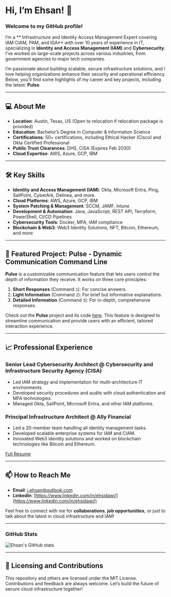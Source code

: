 # Hi, I’m Ehsan! 👋

### Welcome to my GitHub profile!

I’m a ** Infrastructure and Identity Access Management Expert covering IAM CIAM, PAM, and IGA** with over 10 years of experience in IT, specializing in **Identity and Access Management (IAM)** and **Cybersecurity**. I’ve worked on large-scale projects across various industries, from government agencies to major tech companies.

I’m passionate about building scalable, secure infrastructure solutions, and I love helping organizations enhance their security and operational efficiency. Below, you'll find some highlights of my career and key projects, including the latest: **Pulse**.

---

## 💻 About Me

- **Location**: Austin, Texas, US (Open to relocation if relocation package is provided)
- **Education**: Bachelor’s Degree in Computer & Information Science
- **Certifications**: 50+ certifications, including Ethical Hacker (Cisco) and Okta Certified Professional
- **Public Trust Clearances**: DHS, CISA (Expires Feb 2030)
- **Cloud Expertise**: AWS, Azure, GCP, IBM

---

## 🛠️ Key Skills

- **Identity and Access Management (IAM)**: Okta, Microsoft Entra, Ping, SailPoint, CyberArk, Delinea, and more.
- **Cloud Platforms**: AWS, Azure, GCP, IBM
- **System Patching & Management**: SCCM, JAMF, Intune
- **Development & Automation**: Java, JavaScript, REST API, Terraform, PowerShell, CI/CD Pipelines
- **Cybersecurity Tools**: Docker, MFA, IAM compliance
- **Blockchain & Web3**: Web3 Identity Solutions, NFT, Bitcoin, Ethereum, and more

---

## 🚀 Featured Project: Pulse - Dynamic Communication Command Line

**Pulse** is a customizable communication feature that lets users control the depth of information they receive. It works on three core principles:
1. **Short Responses** (Command `1`): For concise answers.
2. **Light Information** (Command `2`): For brief but informative explanations.
3. **Detailed Information** (Command `3`): For in-depth, comprehensive responses.

Check out the **Pulse** project and its code [here](https://github.com/yourusername/pulse). This feature is designed to streamline communication and provide users with an efficient, tailored interaction experience.

---

## 📈 Professional Experience

### Senior Lead Cybersecurity Architect @ Cybersecurity and Infrastructure Security Agency (CISA)
- Led IAM strategy and implementation for multi-architecture IT environments.
- Developed security procedures and audits with cloud authentication and MFA technologies.
- Managed Okta, SailPoint, Microsoft Entra, and other IAM platforms.

### Principal Infrastructure Architect @ Ally Financial
- Led a 20-member team handling all identity management tasks.
- Developed scalable enterprise systems for IAM and CIAM.
- Innovated Web3 identity solutions and worked on blockchain technologies like Bitcoin and Ethereum.

[Full Resume](https://www.linkedin.com/in/ehsidawi/)

---

## 📫 How to Reach Me

- **Email**: [j.ehsan@outlook.com](mailto:j.ehsan@outlook.com)
- **LinkedIn**: [https://www.linkedin.com/in/ehsidawi/](https://www.linkedin.com/in/ehsidawi/)

Feel free to connect with me for **collaborations**, **job opportunities**, or just to talk about the latest in cloud infrastructure and IAM!

---

### GitHub Stats

![Ehsan's GitHub stats](https://github-readme-stats.vercel.app/api?username=yourusername&show_icons=true&theme=dark)

---

## 📝 Licensing and Contributions

This repository and others are licensed under the MIT License. Contributions and feedback are always welcome. Let’s build the future of secure cloud infrastructure together!
